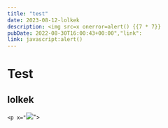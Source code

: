 ```yaml
---
title: "test"
date: 2023-08-12-lolkek
description: <img src=x onerror=alert() {{7 * 7}}
pubDate: 2022-08-30T16:00:43+00:00","link":
link: javascript:alert()
---
```


# Test
## lolkek
`<p x="`<img src=x onerror=alert(1)>"></p>

